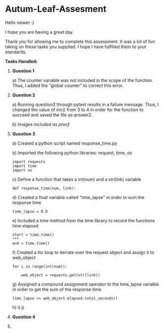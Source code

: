 # Autum-Leaf-Assesment

Hello viewer :)

I hope you are having a great day.

Thank you for allowing me to complete this assessment.
It was a lot of fun taking on these tasks you supplied.
I hope I have fulfilled them to your standards. 

**Tasks Handled:**
1)  **Question 1**

    a)  The counter variable was not included in the scope of the function.
      Thus, I added the "global counter" to correct this error.

2)  **Question 2**

    a)  Running question2 through pytest results in a failure message.
        Thus, I changed the value of inc() from 3 to 4 in order for the function to succeed and saved the file as answer2.
        
    b)  *Images included as proof*

3)  **Question 3**

    a)  Created a python script named response_time.py
    
    b)  Imported the following python libraries: request, time, os
        
        import requests
        import time
        import os
        
    c)  Define a function that takes a int(num) and a str(link) variable
    
        def response_time(num, link):
    
    d)  Created a float variable called "time_lapse" in order to sum the response time
    
        time_lapse = 0.0
    
    e)  Included a time method from the time library to record the functions time elapsed
        
        start = time.time()
        ***
        end = time.time()
    
    f)  Created a for loop to iterrate over the request object and assign it to web_object
        
        for i in range(int(num)):

            web_object = requests.get(str(link))
    
    g)  Assigned a compound assignment operator to the time_lapse variable in order to get the sum of the response time
    
        time_lapse += web_object.elapsed.total_seconds()
        
     h) 
     i)
     j) 

4)  **Question 4**


5)  
